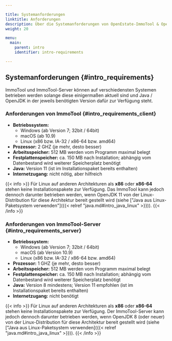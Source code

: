 ```yaml
---

title: Systemanforderungen
linktitle: Anforderungen
description: Über die Systemanforderungen von OpenEstate-ImmoTool & OpenEstate-ImmoServer…
weight: 20

menu:
  main:
    parent: intro
    identifier: intro-requirements

---
```


## Systemanforderungen {#intro_requirements}

ImmoTool und ImmoTool-Server können auf verschiedensten Systemen betrieben werden solange diese einigermaßen aktuell sind und Java / OpenJDK in der jeweils benötigten Version dafür zur Verfügung steht.


### Anforderungen von ImmoTool {#intro_requirements_client}

-   **Betriebssystem:**
    -   Windows (ab Version 7; 32bit / 64bit)
    -   macOS (ab 10.9)
    -   Linux (x86 bzw. IA-32 / x86-64 bzw. amd64)
-   **Prozessor:**
    2 GHZ (je mehr, desto besser)
-   **Arbeitsspeicher:**
    512 MB werden vom Programm maximal belegt
-   **Festplattenspeicher:**
    ca. 150 MB nach Installation; abhängig vom Datenbestand wird weiterer Speicherplatz benötigt
-   **Java:**
    Version 11 (ist im Installationspaket bereits enthalten)
-   **Internetzugang:**
    nicht nötig, aber hilfreich

{{< info >}}
Für Linux auf anderen Architekturen als **x86** oder **x86-64** stehen keine Installationspakete zur Verfügung. Das ImmoTool kann jedoch dennoch darunter betrieben werden, wenn OpenJDK 11 von der Linux-Distribution für diese Architektur bereit gestellt wird (siehe ["Java aus Linux-Paketsystem verwenden"]({{< relref "java.md#intro_java_linux" >}})).
{{< /info >}} 


### Anforderungen von ImmoTool-Server {#intro_requirements_server}

-   **Betriebssystem:**
    -   Windows (ab Version 7; 32bit / 64bit)
    -   macOS (ab Version 10.9)
    -   Linux (x86 bzw. IA-32 / x86-64 bzw. amd64)
-   **Prozessor:**
    1 GHZ (je mehr, desto besser)
-   **Arbeitsspeicher:**
    512 MB werden vom Programm maximal belegt
-   **Festplattenspeicher:**
    ca. 150 MB nach Installation; abhängig vom Datenbestand wird weiterer Speicherplatz benötigt
-   **Java:**
    Version 8 mindestens; Version 11 empfohlen (ist im Installationspaket bereits enthalten)
-   **Internetzugang:**
    nicht benötigt

{{< info >}}
Für Linux auf anderen Architekturen als **x86** oder **x86-64** stehen keine Installationspakete zur Verfügung. Der ImmoTool-Server kann jedoch dennoch darunter betrieben werden, wenn OpenJDK 8 (oder neuer) von der Linux-Distribution für diese Architektur bereit gestellt wird (siehe ["Java aus Linux-Paketsystem verwenden]({{< relref "java.md#intro_java_linux" >}})).
{{< /info >}}
